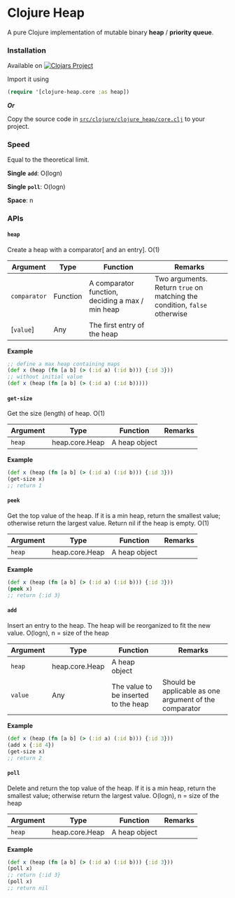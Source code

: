 # Clojure Heap

A pure Clojure implementation of mutable binary **heap** / **priority queue**. 

### Installation
Available on [![Clojars Project](https://img.shields.io/clojars/v/com.github.clojure-finance/clojure-heap.svg)](https://clojars.org/com.github.clojure-finance/clojure-heap)

Import it using
```clojure
(require '[clojure-heap.core :as heap])
```

***Or***

Copy the source code in [`src/clojure/clojure_heap/core.clj`](src/clojure/heap/core.clj) to your project.

### Speed

Equal to the theoretical limit.

**Single** **`add`**: O(logn)

**Single** **`poll`**: O(logn)

**Space**: n

### APIs

#### `heap`

Create a heap with a comparator[ and an entry]. O(1)

| Argument     | Type     | Function                                         | Remarks                                                      |
| ------------ | -------- | ------------------------------------------------ | ------------------------------------------------------------ |
| `comparator` | Function | A comparator function, deciding a max / min heap | Two arguments. Return `true` on matching the condition, `false` otherwise |
| [`value`]    | Any      | The first entry of the heap                      |                                                              |

**Example**

```clojure
;; define a max heap containing maps
(def x (heap (fn [a b] (> (:id a) (:id b))) {:id 3}))
;; without initial value
(def x (heap (fn [a b] (> (:id a) (:id b)))))
```



#### `get-size`

Get the size (length) of heap. O(1)

| Argument | Type           | Function      | Remarks |
| -------- | -------------- | ------------- | ------- |
| `heap`   | heap.core.Heap | A heap object |         |

**Example**

```clojure
(def x (heap (fn [a b] (> (:id a) (:id b))) {:id 3}))
(get-size x)
;; return 1
```



#### `peek`

Get the top value of the heap. If it is a min heap, return the smallest value; otherwise return the largest value. Return nil if the heap is empty. O(1)

| Argument | Type           | Function      | Remarks |
| -------- | -------------- | ------------- | ------- |
| `heap`   | heap.core.Heap | A heap object |         |

**Example**

```clojure
(def x (heap (fn [a b] (> (:id a) (:id b))) {:id 3}))
(peek x)
;; return {:id 3}
```



#### `add`

Insert an entry to the heap. The heap will be reorganized to fit the new value. O(logn), n = size of the heap

| Argument | Type           | Function                             | Remarks                                                |
| -------- | -------------- | ------------------------------------ | ------------------------------------------------------ |
| `heap`   | heap.core.Heap | A heap object                        |                                                        |
| `value`  | Any            | The value to be inserted to the heap | Should be applicable as one argument of the comparator |

**Example**

```clojure
(def x (heap (fn [a b] (> (:id a) (:id b))) {:id 3}))
(add x {:id 4})
(get-size x)
;; return 2
```



#### `poll`

Delete and return the top value of the heap. If it is a min heap, return the smallest value; otherwise return the largest value. O(logn), n = size of the heap

| Argument | Type           | Function      | Remarks |
| -------- | -------------- | ------------- | ------- |
| `heap`   | heap.core.Heap | A heap object |         |

**Example**

```clojure
(def x (heap (fn [a b] (> (:id a) (:id b))) {:id 3}))
(poll x)
;; return {:id 3}
(poll x)
;; return nil
```

